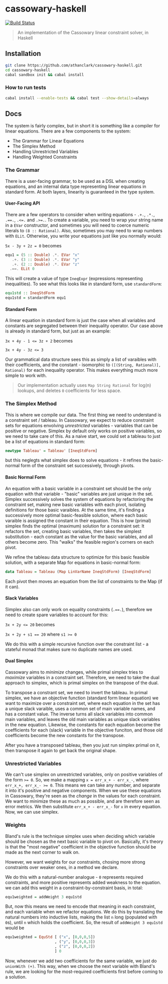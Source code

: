 cassowary-haskell
=================

[![Build Status](https://travis-ci.org/athanclark/cassowary-haskell.svg?branch=master)](https://travis-ci.org/athanclark/cassowary-haskell)

> An implementation of the Cassowary linear constraint solver, in Haskell

## Installation

```bash
git clone https://github.com/athanclark/cassowary-haskell.git
cd cassowary-haskell
cabal sandbox init && cabal install
```

### How to run tests

```bash
cabal install --enable-tests && cabal test --show-details=always
```

## Docs

The system is fairly complex, but in short it is something like a compiler for
linear equations. There are a few components to the system:

- The Grammar for Linear Equations
- The Simplex Method
- Handling Unrestricted Variables
- Handling Weighted Constraints

### The Grammar

There is a user-facing grammar, to be used as a DSL when creating equations, and
an internal data type representing linear equations in standard form. At both
layers, linearity is guaranteed in the type system.

#### User-Facing API

There are a few operators to consider when writing equations - `.+.`, `.*.`,
`.==.`, `.<=.` and `.>=.`. To create a variable, you need to wrap your string name
in a `EVar` constructor, and sometimes you will need to coerce numeric literals
to `(8 :: Rational)`. Also, sometimes you may need to wrap numbers with `ELit`.
Otherwise, you write your equations just like you normally would:

`5x - 3y + 2z = 0` becomes

```haskell
equ1 = (5 :: Double) .*. EVar "x"
   .+. (3 :: Double) .*. EVar "y"
   .+. (2 :: Double) .*. EVar "z"
  .==. ELit 0
```

This will create a value of type `IneqExpr` (expressions representing inequalities).
To see what this looks like in standard form, use `standardForm`:

```haskell
equ1std :: IneqStdForm
equ1std = standardForm equ1
```

#### Standard Form

A linear equation in standard form is just the case when all variables and constants
are segregated between their inequality operator. Our case above is already in standard
form, but just as an example:

`3x + 4y - 1 <= 3z + 2` becomes

`3x + 4y - 3z <= 3`

Our grammatical data structure sees this as simply a list of varaibles with their
coefficients, and the constant - isomorphic to `([(String, Rational)], Rational)`
for each inequality operator. This makes everything much more simple to work with.

> Our implementation actually uses `Map String Rational` for log(n) lookups, and
> deletes `0` coefficients for less space.

### The Simplex Method

This is where we compile our data. The first thing we need to understand is a constraint set /
tableau. In Cassowary, we expect to reduce constraint sets for equations envolving
_unrestricted_ variables - variables that can be positive or negative. Simplex by
default only works on positive variables, so we need to take care of this. As a
naive start, we could set a tableau to just be a list of equations in standard form:

```haskell
newtype Tableau' = Tableau' [IneqStdForm]
```

but this neglegts what simplex does to solve equations - it refines the basic-normal
form of the constraint set successively, through pivots.

#### Basic Normal Form

An equation with a basic variable in a constraint set should be the only equation
with that variable - "basic" variables are just unique in the set. Simplex successively
solves the system of equations by refactoring the constraint set, making new basic
variables with each pivot, isolating definitions for those basic varaibles. At the
same time, it's finding a successively more optimal basic-feasible solution, where
each basic varaible is assigned the constant in their equation. This is how (primal) simplex
finds the optimal (maximum) solution for a constraint set: It refactors the set, creating
basic variables, then takes the simplest substitution - each constant as the value for the
basic variables, and all others become zero. This "walks" the feasible region's corners
on each pivot.

We refine the tableau data structure to optimize for this basic feasible solution, with
a separate Map for equations in basic-normal form:

```haskell
data Tableau = Tableau (Map LinVarName IneqStdForm) [IneqStdForm]
```

Each pivot then moves an equation from the list of constraints to the Map (if it can).

#### Slack Variables

Simplex also can only work on equality constraints (`.==.`), therefore we need
to create spare variables to account for this:

`3x + 2y <= 20` becomes

`3x + 2y + s1 == 20` where `s1 >= 0`

We do this with a simple recursive function over the constraint list - a stateful
monad that makes sure no duplicate names are used.

#### Dual Simplex

Cassowary aims to _minimize_ changes, while primal simplex tries to _maximize_ variables
in a constraint set. Therefore, we need to take the dual approach to simplex, which
is primal simplex on the transpose of the dual.

To transpose a constrant set, we need to invert the tableau. In primal simplex, we
have an objective function (standard form linear equation) we want to maximize over a
constraint set, where each equation in the set has a unique slack varaible, uses a
common set of main variable names, and has a constant value. The inverse turns all
slack variables into common main variables, and leaves the old main variables as unique
slack variables in the new equation. Likewise, the constants for each equation become
the coefficients for each (slack) variable in the objective funciton, and those old
coefficients become the new constants for the transpose.

After you have a transposed tableau, then you just run simplex primal on it, then
transpose it again to get back the original shape.

### Unrestricted Variables

We can't use simplex on unrestricted variables, only on positive variables of the
form `>= 0`. So, we make a mapping `x = err_x_+ - err_x_-`, where `err_x_+, err_x_- >= 0`.
This means we can take any number, and separate it into it's positive and negative components.
When we use these equations in Cassowary, they're seen as the _change_ in the values
for each constraint. We want to minimize these as much as possible, and are therefore seen
as error metrics. We then substitute `err_x_+ - err_x_-` for `x` in every equation.
Now, we can use simplex.

### Weights

Bland's rule is the technique simplex uses when deciding which variable should be chosen
as the next basic variable to pivot on. Basically, it's theory is that the "most negative"
coefficient in the objective function should be made as the next corner to walk on.

However, we want weights for our constraints, chosing more strong constraints over
weaker ones, in a method we declare.

We do this with a natural-number analogue - `0` represents required constraints,
and more positive represents added weakness to the equation. we can add this weight
in a constraint-by-constraint basis, in total:

```haskell
equ1weighted = addWeight 3 equ1std
```

But, now this means we need to encode that meaning in each constraint, and each variable
when we refactor equations. We do this by translating the natural numbers into
inductive lists, making the list `n` long (populated with `0`s), until `n` which holds
the coefficient. So, the result of `addWeight 3 equ1std` would be

```haskell
equ1weighted = EquStd [ ("x", [0,0,0,5])
                      , ("y", [0,0,0,3])
                      , ("z", [0,0,0,2])
                      ] 0
```

Now, whenever we add two coefficients for the same variable, we just do `unionWith (+)`.
This way, when we choose the next variable with Bland's rule, we are looking for the
most-required coefficients first before coming to a solution.
